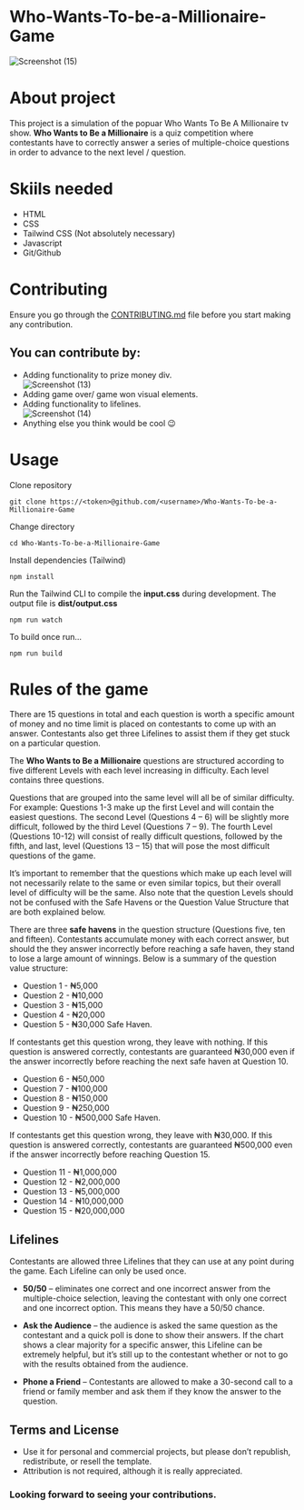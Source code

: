 # Who-Wants-To-be-a-Millionaire-Game
![Screenshot (15)](https://user-images.githubusercontent.com/103685058/185188624-f3b80adf-9800-4304-a182-c65290233eb5.png)


# About project

This project is a simulation of the popuar Who Wants To Be A Millionaire tv show. **Who Wants to Be a Millionaire** is a quiz competition where contestants have to correctly answer a series of multiple-choice questions in order to advance to the next level / question.

# Skiils needed

* HTML
* CSS
* Tailwind CSS (Not absolutely necessary)
* Javascript
* Git/Github

# Contributing

Ensure you go through the [CONTRIBUTING.md](https://github.com/davidudo/Who-Wants-To-be-a-Millionaire-Game/blob/main/CONTRIBUTING.md) file before you start making any contribution.

## You can contribute by:

* Adding functionality to prize money div. <br/>
![Screenshot (13)](https://user-images.githubusercontent.com/103685058/185189201-d5e261a7-be52-4077-a572-3b4a4be0b342.png)
* Adding game over/ game won visual elements.
* Adding functionality to lifelines. <br/>
![Screenshot (14)](https://user-images.githubusercontent.com/103685058/185189590-62e96f6b-a132-4802-8fdf-70a2c2c6e6dd.png)
* Anything else you think would be cool :wink:

# Usage

Clone repository

```
git clone https://<token>@github.com/<username>/Who-Wants-To-be-a-Millionaire-Game
```

Change directory

```
cd Who-Wants-To-be-a-Millionaire-Game
```

Install dependencies (Tailwind)

```
npm install
```

Run the Tailwind CLI to compile the **input.css** during development. The output file is **dist/output.css**

```
npm run watch
```

To build once run...

```
npm run build
```

# Rules of the game

There are 15 questions in total and each question is worth a specific amount of money and no time limit is placed on contestants to come up with an answer. Contestants also get three Lifelines to assist them if they get stuck on a particular question.

The **Who Wants to Be a Millionaire** questions are structured according to five different Levels with each level increasing in difficulty. Each level contains three questions.

Questions that are grouped into the same level will all be of similar difficulty. For example: Questions 1-3 make up the first Level and will contain the easiest questions. The second Level (Questions 4 – 6) will be slightly more difficult, followed by the third Level (Questions 7 – 9). The fourth Level (Questions 10-12) will consist of really difficult questions, followed by the fifth, and last, level (Questions 13 – 15) that will pose the most difficult questions of the game.

It’s important to remember that the questions which make up each level will not necessarily relate to the same or even similar topics, but their overall level of difficulty will be the same. Also note that the question Levels should not be confused with the Safe Havens or the Question Value Structure that are both explained below.

There are three **safe havens** in the question structure (Questions five, ten and fifteen). Contestants accumulate money with each correct answer, but should the they answer incorrectly before reaching a safe haven, they stand to lose a large amount of winnings. Below is a summary of the question value structure:

- Question 1 - ₦5,000
- Question 2 - ₦10,000
- Question 3 - ₦15,000
- Question 4 - ₦20,000
- Question 5 - ₦30,000 Safe Haven.

If contestants get this question wrong, they leave with nothing. If this question is answered correctly, contestants are guaranteed ₦30,000 even if the answer incorrectly before reaching the next safe haven at Question 10.

- Question 6 - ₦50,000
- Question 7 - ₦100,000
- Question 8 - ₦150,000
- Question 9 - ₦250,000
- Question 10 - ₦500,000 Safe Haven.

If contestants get this question wrong, they leave with ₦30,000. If this question is answered correctly, contestants are guaranteed ₦500,000 even if the answer incorrectly before reaching Question 15.

- Question 11 - ₦1,000,000
- Question 12 - ₦2,000,000
- Question 13 - ₦5,000,000
- Question 14 - ₦10,000,000
- Question 15 - ₦20,000,000

## Lifelines

Contestants are allowed three Lifelines that they can use at any point during the game. Each Lifeline can only be used once.

- **50/50** – eliminates one correct and one incorrect answer from the multiple-choice selection, leaving the contestant with only one correct and one incorrect option. This means they have a 50/50 chance.

- **Ask the Audience** – the audience is asked the same question as the contestant and a quick poll is done to show their answers. If the chart shows a clear majority for a specific answer, this Lifeline can be extremely helpful, but it’s still up to the contestant whether or not to go with the results obtained from the audience.

- **Phone a Friend** – Contestants are allowed to make a 30-second call to a friend or family member and ask them if they know the answer to the question.

## Terms and License

- Use it for personal and commercial projects, but please don’t republish, redistribute, or resell the template.
- Attribution is not required, although it is really appreciated.

### Looking forward to seeing your contributions.


